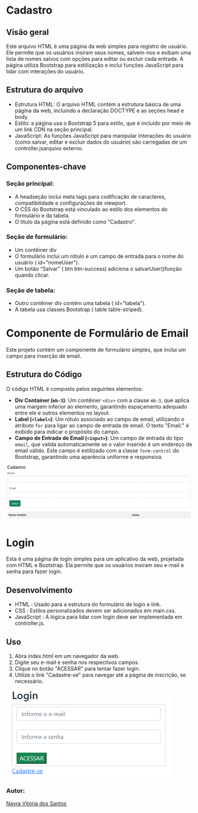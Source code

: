 # Cadastro

## Visão geral
Este arquivo HTML é uma página da web simples para registro de usuário. Ele permite que os usuários insiram seus nomes, salvem-nos e exibam uma lista de nomes salvos com opções para editar ou excluir cada entrada. A página utiliza Bootstrap para estilização e inclui funções JavaScript para lidar com interações do usuário.

## Estrutura do arquivo
* Estrutura HTML: O arquivo HTML contém a estrutura básica de uma página da web, incluindo a declaração DOCTYPE e as seções head e body.
* Estilo: a página usa o Bootstrap 5 para estilo, que é incluído por meio de um link CDN na seção principal.
* JavaScript: As funções JavaScript para manipular interações do usuário (como salvar, editar e excluir dados do usuário) são carregadas de um controller.jsarquivo externo.

## Componentes-chave
### Seção principal:
* A headseção inclui meta tags para codificação de caracteres, compatibilidade e configurações de viewport.
* O CSS do Bootstrap está vinculado ao estilo dos elementos do formulário e da tabela.
* O título da página está definido como "Cadastro".

### Seção de formulário:
* Um contêiner div
* O formulário inclui um rótulo e um campo de entrada para o nome do usuário ( id="nomeUser").
* Um botão “Salvar” ( btn btn-success) adiciona o salvarUser()função quando clicar.

### Seção de tabela:
* Outro contêiner div contém uma tabela ( id="tabela").
* A tabela usa classes Bootstrap ( table table-striped).

# Componente de Formulário de Email
 
Este projeto contém um componente de formulário simples, que inclui um campo para inserção de email.
 
## Estrutura do Código
 
O código HTML é composto pelos seguintes elementos:
 
- **Div Container (`mb-3`)**: Um contêiner `<div>` com a classe `mb-3`, que aplica uma margem inferior ao elemento, garantindo espaçamento adequado entre ele e outros elementos no layout.
- **Label (`<label>`)**: Um rótulo associado ao campo de email, utilizando o atributo `for` para ligar ao campo de entrada de email. O texto "Email:" é exibido para indicar o propósito do campo.
- **Campo de Entrada de Email (`<input>`)**: Um campo de entrada do tipo `email`, que valida automaticamente se o valor inserido é um endereço de email válido. Este campo é estilizado com a classe `form-control` do Bootstrap, garantindo uma aparência uniforme e responsiva.

<img src="img.jpeg">

# Login

Esta é uma página de login simples para um aplicativo da web, projetada com HTML e Bootstrap. Ela permite que os usuários insiram seu e-mail e senha para fazer login.

## Desenvolvimento
* HTML : Usado para a estrutura do formulário de login e link.
* CSS : Estilos personalizados devem ser adicionados em main.css.
* JavaScript : A lógica para lidar com login deve ser implementada em controller.js.


## Uso
1. Abra index.html em um navegador da web.
2. Digite seu e-mail e senha nos respectivos campos.
3. Clique no botão "ACESSAR" para tentar fazer login.
4. Utilize o link "Cadastre-se" para navegar até a página de inscrição, se necessário.
 
 
![](Captura%20de%20tela%202024-08-09%20095847.png)

### Autor:
[Nayra Vitória dos Santos](https://github.com/nayravsantos)